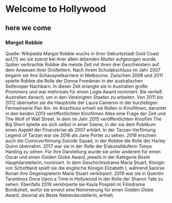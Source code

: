 # Welcome to Hollywood
## here we come
### Margot Robbie

Quelle: Wikipedia 
Margot Robbie wuchs in ihrer Geburtsstadt Gold Coast auf,[1] wo sie zuerst bei ihrer allein lebenden Mutter aufgezogen wurde. 
Später verbrachte Robbie die meiste Zeit mit ihren drei Geschwistern auf dem Anwesen ihrer Großeltern. 
Nach ihrem Schulabschluss im Jahr 2007 begann sie ihre Schauspielkarriere in Melbourne.
Zwischen 2008 und 2011 spielte Robbie die Rolle der Donna Freedman in der australischen Seifenoper Nachbarn. 
In dieser Zeit erlangte sie in Australien große Prominenz und war mehrmals für einen Logie Award nominiert. 
Sie verließ Australien danach, um in den Vereinigten Staaten zu arbeiten. 
Von 2011 bis 2012 übernahm sie die Hauptrolle der Laura Cameron in der kurzlebigen Fernsehserie Pan Am. 
Im Anschluss erhielt sie Rollen in Kinofilmen, darunter in den beiden 2013 veröffentlichten Kinofilmen Alles eine Frage der Zeit 
und The Wolf of Wall Street. In dem im Jahr 2015 veröffentlichten Kinofilm The Big Short spielte sie sich selbst in einer Szene, 
in der sie dem Publikum einen Aspekt der Finanzkrise ab 2007 erklärt.
In der Tarzan-Verfilmung Legend of Tarzan war sie 2016 als Jane Porter zu sehen. 2016 erschien auch die Comicverfilmung Suicide Squad, 
in der Robbie die Rolle der Harley Quinn übernahm. 2017 war sie in der Rolle der Eiskunstläuferin Tonya Harding zu sehen. 
Für ihre Darstellung wurde sie unter anderem für einen Oscar und einen Golden Globe Award, jeweils in der Kategorie Beste Hauptdarstellerin, 
nominiert. In dem Geschichtsdrama Maria Stuart, Königin von Schottland spielt sie die englische Königin Elizabeth I, 
während Saoirse Ronan ihre Gegenspielerin Maria Stuart verkörpert. 2019 war sie in Quentin Tarantinos Once Upon a Time in Hollywood 
in der Rolle der Sharon Tate zu sehen. Ebenfalls 2019 verkörperte sie Kayla Pospisil im Filmdrama Bombshell, 
wofür sie erneut eine Nominierung für einen Golden Globe Award, diesmal als Beste Nebendarstellerin, erhielt.


